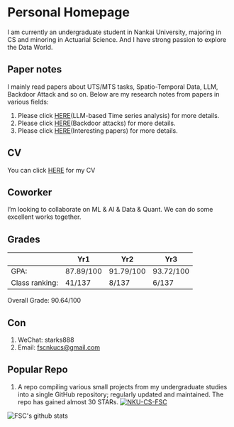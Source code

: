 # Personal Homepage
I am currently an undergraduate student in Nankai University, majoring in CS and minoring in Actuarial Science. And I have strong passion to explore the Data World.

## Paper notes
I mainly read papers about UTS/MTS tasks, Spatio-Temporal Data, LLM, Backdoor Attack and so on. Below are my research notes from papers in various fields:

1. Please click [HERE](./Paper-Note/model4ts.md)(LLM-based Time series analysis) for more details.
2. Please click [HERE](./Paper-Note/backdoor.md)(Backdoor attacks) for more details.
3. Please click [HERE](./Paper-Note/interesting.md)(Interesting papers) for more details.

## CV
You can click [HERE](/CV-FengSicheng.pdf) for my CV

## Coworker
I’m looking to collaborate on ML & AI & Data & Quant. We can do some excellent works together. 


## Grades

|                 | Yr1        | Yr2        | Yr3        |
|-----------------|------------|------------|------------|
| GPA:            | 87.89/100  | 91.79/100  | 93.72/100  |
| Class ranking:  | 41/137     | 8/137      | 6/137      |


Overall Grade: 90.64/100


## Con
1. WeChat: starks888
2. Email: fscnkucs@gmail.com


## Popular Repo
1. A repo compiling various small projects from my undergraduate studies into a single GitHub repository; regularly updated and maintained. The repo has gained almost 30 STARs.
[![NKU-CS-FSC](https://github-readme-stats.vercel.app/api/pin/?username=fscdc&repo=NKU-CS-FSC)](https://github.com/fscdc/NKU-CS-FSC)




![FSC's github stats](https://github-readme-stats.vercel.app/api?username=fscdc&show_icons=true&theme=tokyonight) 